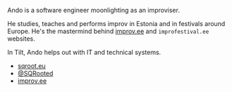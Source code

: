 Ando is a software engineer moonlighting as an improviser.

He studies, teaches and performs improv in Estonia and in 
festivals around Europe. He's the mastermind behind 
[improv.ee](https://improv.ee) and `improfestival.ee` websites.

In Tilt, Ando helps out with IT and technical systems.

- [sqroot.eu](https://sqroot.eu)
- [@SQRooted](https://twitter.com/SQRooted)
- [improv.ee](https://improv.ee)
